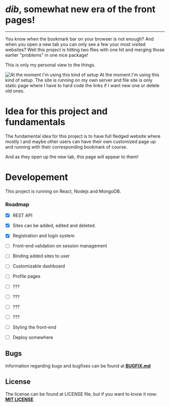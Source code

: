 # *dib*, somewhat new era of the front pages!

---



You know when the bookmark bar on your browser is not enough? And when you open a new tab you can only see a few your most visited websites? Well this project is hitting two flies with one hit and merging those earlier "problems" in one nice package!

This is only my personal view to the things. 



![At the moment I'm using this kind of setup](https://i.imgur.com/Ze7U51s.png)
At the moment I'm using this kind of setup. The site is running on my own server and file site is only static page where I have to hard code the links if I want new one or delete old ones.


# Idea for this project and fundamentals

The fundamental idea for this project is to have full fledged website where mostly I and maybe other users can have their own customized page up and running with their corresponding bookmark of course.

And as they open up the new tab, this page will appear to them!


# Developement

This project is running on React, Nodejs and MongoDB. 

### Roadmap

- [x] REST API
- [x] Sites can be added, edited and deleted.
- [x] Registration and login system 
- [ ] Front-end validation on session management
- [ ] Binding added sites to user
- [ ] Customizable dashboard
- [ ] Profile pages
- [ ] ???
- [ ] ???
- [ ] ???
- [ ] ???
- [ ] Styling the front-end
- [ ] Deploy somewhere


## Bugs
Information regarding bugs and bugfixes can be found at **[BUGFIX.md](BUGFIX.md)**

## License
The license can be found at LICENSE file, but if you want to know it now:  
**[MIT LICENSE](LICENSE)**

